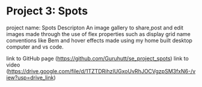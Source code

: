 # Project 3: Spots

project name: Spots
Descripton
An image gallery to share,post and edit images made through the use of flex properties such as display grid name conventions like Bem and hover effects made using my home built desktop computer and vs code.

link to GitHub page (https://github.com/Guruhutt/se_project_spots)
link to video (https://drive.google.com/file/d/1TZTDRihzIUGxoUvRhJOCVgzpSM3fxN6-/view?usp=drive_link)

